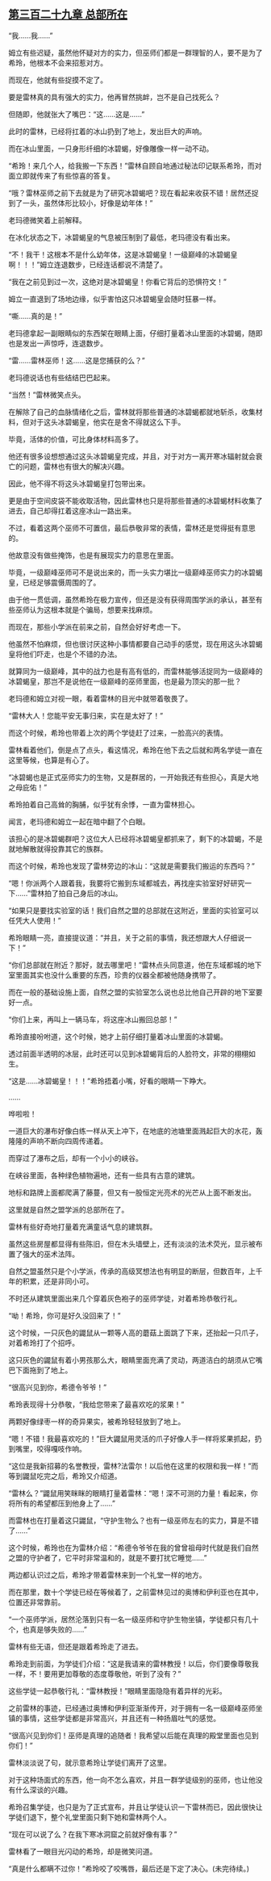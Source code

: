 ## [第三百二十九章 总部所在](https://www.xxbiquge.com/11_11222/8868722.html)


  “我……我……”

  姆立有些迟疑，虽然他怀疑对方的实力，但巫师们都是一群理智的人，要不是为了希玲，他根本不会来招惹对方。

  而现在，他就有些捉摸不定了。

  要是雷林真的具有强大的实力，他再冒然挑衅，岂不是自己找死么？

  但随即，他就张大了嘴巴：“这……这是……”

  此时的雷林，已经将扛着的冰山扔到了地上，发出巨大的声响。

  而在冰山里面，一只身形纤细的冰碧蝎，好像雕像一样一动不动。

  “希玲！来几个人，给我搬一下东西！”雷林自顾自地通过秘法印记联系希玲，而对面立即就传来了有些惊喜的答复。

  “哦？雷林巫师之前下去就是为了研究冰碧蝎吧？现在看起来收获不错！居然还捉到了一头，虽然体形比较小，好像是幼年体！”

  老玛德微笑着上前解释。

  在冰化状态之下，冰碧蝎皇的气息被压制到了最低，老玛德没有看出来。

  “不！我干！这根本不是什么幼年体，这是冰碧蝎皇！一级巅峰的冰碧蝎皇啊！！！”姆立连退数步，已经连话都说不清楚了。

  “我在之前见到过一次，这绝对是冰碧蝎皇！你看它背后的恐惧符文！”

  姆立一直退到了场地边缘，似乎害怕这只冰碧蝎皇会随时狂暴一样。

  “嘶……真的是！”

  老玛德拿起一副眼睛似的东西架在眼睛上面，仔细打量着冰山里面的冰碧蝎，随即也是发出一声惊呼，连退数步。

  “雷……雷林巫师！这……这是您捕获的么？”

  老玛德说话也有些结结巴巴起来。

  “当然！”雷林微笑点头。

  在解除了自己的血脉情绪化之后，雷林就将那些普通的冰碧蝎都就地斩杀，收集材料，但对于这头冰碧蝎皇，他实在是舍不得就这么下手。

  毕竟，活体的价值，可比身体材料高多了。

  他还有很多设想想通过这头冰碧蝎皇完成，并且，对于对方一离开寒冰辐射就会衰亡的问题，雷林也有很大的解决兴趣。

  因此，他不得不将这头冰碧蝎皇打包带出来。

  更是由于空间皮袋不能收取活物，因此雷林也只是将那些普通的冰碧蝎材料收集了进去，自己却得扛着这座冰山一路出来。

  不过，看着这两个巫师不可置信，最后恭敬非常的表情，雷林还是觉得挺有意思的。

  他故意没有做些掩饰，也是有展现实力的意思在里面。

  毕竟，一级巅峰巫师可不是说出来的，而一头实力堪比一级巅峰巫师实力的冰碧蝎皇，已经足够震慑周围的了。

  由于他一贯低调，虽然希玲在极力宣传，但还是没有获得周围学派的承认，甚至有些巫师认为这根本就是个骗局，想要来找麻烦。

  而现在，那些小学派在前来之前，自然会好好考虑一下。

  他虽然不怕麻烦，但也很讨厌这种小事情都要自己动手的感觉，现在用这头冰碧蝎皇将他们吓走，也是个不错的办法。

  就算同为一级巅峰，其中的战力也是有高有低的，而雷林能够活捉同为一级巅峰的冰碧蝎皇，那岂不是说他在一级巅峰的巫师里面，也是最为顶尖的那一批？

  老玛德和姆立对视一眼，看着雷林的目光中就带着敬畏了。

  “雷林大人！您能平安无事归来，实在是太好了！”

  而这个时候，希玲也带着上次的两个学徒赶了过来，一脸高兴的表情。

  雷林看着他们，倒是点了点头，看这情况，希玲在他下去之后就和两名学徒一直在这里等候，也算是有心了。

  “冰碧蝎也是正式巫师实力的生物，又是群居的，一开始我还有些担心，真是大地之母庇佑！”

  希玲拍着自己高耸的胸脯，似乎犹有余悸，一直为雷林担心。

  闻言，老玛德和姆立一起在暗中翻了个白眼。

  该担心的是冰碧蝎群吧？这位大人已经将冰碧蝎皇都抓来了，剩下的冰碧蝎，不是就地解散就得投靠其它的族群。

  而这个时候，希玲也发现了雷林旁边的冰山：“这就是需要我们搬运的东西吗？”

  “嗯！你派两个人跟着我，我要将它搬到东域都城去，再找座实验室好好研究一下……”雷林拍了拍自己身后的冰山。

  “如果只是要找实验室的话！我们自然之盟的总部就在这附近，里面的实验室可以任凭大人使用！”

  希玲眼睛一亮，直接提议道：“并且，关于之前的事情，我还想跟大人仔细说一下！”

  “你们总部就在附近？那好，就去哪里吧！”雷林点头同意道，他在东域都城的地下室里面其实也没什么重要的东西，珍贵的仪器全都被他随身携带了。

  而在一般的基础设施上面，自然之盟的实验室怎么说也总比他自己开辟的地下室要好一点。

  “你们上来，再叫上一辆马车，将这座冰山搬回总部！”

  希玲直接吩咐道，这个时候，她才上前仔细打量着冰山里面的冰碧蝎。

  透过前面半透明的冰层，此时还可以见到冰碧蝎背后的人脸符文，非常的栩栩如生。

  “这是……冰碧蝎皇！！！”希玲捂着小嘴，好看的眼睛一下睁大。

  ……

  哗啦啦！

  一道巨大的瀑布好像白练一样从天上冲下，在地底的池塘里面溅起巨大的水花，轰隆隆的声响不断向四周传递着。

  而穿过了瀑布之后，却有一个小小的峡谷。

  在峡谷里面，各种绿色植物遍地，还有一些具有古意的建筑。

  地标和路牌上面都爬满了藤蔓，但又有一股恒定光亮术的光芒从上面不断发出。

  这里就是自然之盟学派的总部所在了。

  雷林有些好奇地打量着充满童话气息的建筑群。

  虽然这些房屋都显得有些陈旧，但在木头墙壁上，还有淡淡的法术荧光，显示被布置了强大的巫术法阵。

  自然之盟虽然只是个小学派，传承的高级冥想法也有明显的断层，但数百年，上千年的积累，还是非同小可。

  不时还从建筑里面出来几个穿着灰色袍子的巫师学徒，对着希玲恭敬行礼。

  “呦！希玲，你可是好久没回来了！”

  这个时候，一只灰色的鼹鼠从一颗等人高的蘑菇上面跳了下来，还抬起一只爪子，对着希玲打了个招呼。

  这只灰色的鼹鼠有着小男孩那么大，眼睛里面充满了灵动，两道洁白的胡须从它嘴巴下面拖到了地上。

  “很高兴见到你，希德令爷爷！”

  希玲表现得十分恭敬，“我给您带来了最喜欢吃的浆果！”

  两颗好像绿枣一样的奇异果实，被希玲轻轻放到了地上。

  “嗯！不错！我最喜欢吃的！”巨大鼹鼠用灵活的爪子好像人手一样将浆果抓起，扔到嘴里，咬得嘎吱作响。

  “这位是我新招募的名誉教授，雷林?法雷尔！以后他在这里的权限和我一样！”而等到鼹鼠吃完之后，希玲又介绍道。

  “雷林么？”鼹鼠用笑眯眯的眼睛打量着雷林：“嗯！深不可测的力量！看起来，你将所有的希望都压到他身上了……”

  而雷林也在打量着这只鼹鼠，“守护生物么？也有一级巫师左右的实力，算是不错了……”

  这个时候，希玲也在为雷林介绍：“希德令爷爷在我的曾曾祖母时代就是我们自然之盟的守护者了，它平时非常温和的，就是不要打扰它睡觉……”

  两边都认识过之后，希玲才带着雷林来到一个礼堂一样的地方。

  而在那里，数十个学徒已经在等候着了，之前雷林见过的奥博和伊利亚也在其中，位置还非常靠前。

  “一个巫师学派，居然沦落到只有一名一级巫师和守护生物坐镇，学徒都只有几十个，也真是够失败的……”

  雷林有些无语，但还是跟着希玲走了进去。

  希玲走到前面，为学徒们介绍：“这是我请来的雷林教授！以后，你们要像尊敬我一样，不！要用更加尊敬的态度尊敬他，听到了没有？”

  这些学徒一起恭敬行礼：“雷林教授！”眼睛里面隐隐有着异样的光彩。

  之前雷林的事迹，已经通过奥博和伊利亚渐渐传开，对于拥有一名一级巅峰巫师坐镇的事情，这些学徒都是非常高兴，并且还有一种扬眉吐气的感觉。

  “很高兴见到你们！巫师是真理的追随者！我希望以后能在真理的殿堂里面也见到你们！”

  雷林淡淡说了句，就示意希玲让学徒们离开了这里。

  对于这种场面式的东西，他一向不怎么喜欢，并且一群学徒级别的巫师，也让他没有什么深谈的兴趣。

  希玲召集学徒，也只是为了正式宣布，并且让学徒认识一下雷林而已，因此很快让学徒们退下，整个礼堂里面只剩下她和雷林两个人。

  “现在可以说了么？在我下寒冰洞窟之前就好像有事？”

  雷林看了一眼目光闪动的希玲，却是微笑问道。

  “真是什么都瞒不过你！”希玲咬了咬嘴唇，最后还是下定了决心。(未完待续。)
